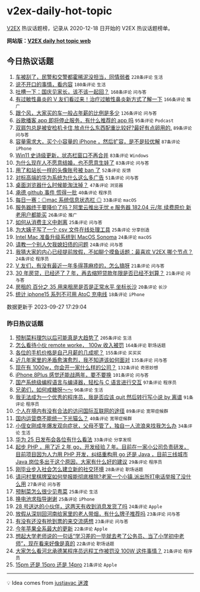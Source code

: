 # v2ex-daily-hot-topic

[V2EX](https://www.v2ex.com/) 热议话题榜，记录从 2020-12-18 日开始的 V2EX 热议话题榜单。

**网站版：[V2EX daily hot topic web](https://boojack.github.io/v2ex-daily-hot-topic-web/)**

## 今日热议话题

<!-- TODAY BEGIN -->

1. [车被刮了，民警和交警都霍稀泥没担当，同情弱者](https://www.v2ex.com/t/977543) `228条评论` `生活`
1. [说不开口的事情，看内容](https://www.v2ex.com/t/977464) `180条评论` `生活`
1. [吐槽一下：国庆见家长，该不该一起回？](https://www.v2ex.com/t/977451) `168条评论` `问与答`
1. [有过敏性鼻炎的 V 友们看过来！治疗过敏性鼻炎新方式了解一下](https://www.v2ex.com/t/977542) `166条评论` `推广`
1. [跟个风，大家买的车一般占年薪的比例是多少](https://www.v2ex.com/t/977503) `126条评论` `问与答`
1. [谷歌播客 app 即将停止服务，有什么推荐的 app 吗](https://www.v2ex.com/t/977447) `95条评论` `Podcast`
1. [双肩包总是被安检机卡住,放点什么东西配重比较好?最好有点卵用的.](https://www.v2ex.com/t/977481) `89条评论` `问与答`
1. [容量需求大，买个小容量的 iPhone ，然后扩容，是不是较优解](https://www.v2ex.com/t/977539) `87条评论` `iPhone`
1. [Win11 史诗级更新，状态栏窗口不再合并](https://www.v2ex.com/t/977487) `83条评论` `Windows`
1. [为什么现在人不愿意结婚，也不愿意生娃了](https://www.v2ex.com/t/977615) `83条评论` `问与答`
1. [用了和站长一样的头像账号被 ban 了](https://www.v2ex.com/t/977465) `52条评论` `反馈`
1. [对标高端的华为系统为什么这么多广告](https://www.v2ex.com/t/977473) `51条评论` `问与答`
1. [桌面浏览器什么时候能淘汰掉？](https://www.v2ex.com/t/977655) `47条评论` `浏览器`
1. [承德 github 事件 慌得一批](https://www.v2ex.com/t/977713) `40条评论` `程序员`
1. [每日一赛：◎mac 系统信息状态栏 ◎](https://www.v2ex.com/t/977653) `33条评论` `macOS`
1. [服务器终于要降价了吗？阿里云推出无忧 e 服务器 182.04 元/年 续费原价 新老用户都能买](https://www.v2ex.com/t/977603) `26条评论` `推广`
1. [如何从消费主义中剥离](https://www.v2ex.com/t/977606) `25条评论` `问与答`
1. [为大姨子写了一个 csv 文件在线处理工具](https://www.v2ex.com/t/977438) `25条评论` `分享创造`
1. [Intel Mac 准备升级系统到 MacOS Sonoma](https://www.v2ex.com/t/977648) `24条评论` `macOS`
1. [请教一个别人欠我媳妇债的问题](https://www.v2ex.com/t/977610) `24条评论` `问与答`
1. [我猜大家的内心已经提前放假，不如聊个摸鱼话题：最喜欢 V2EX 哪个节点？](https://www.v2ex.com/t/977561) `24条评论` `程序员`
1. [V 友们，有没有最近一年多得荨麻疹的，怎么搞呀](https://www.v2ex.com/t/977619) `21条评论` `问与答`
1. [30 年房贷，已经还了 7 年，再去缩短贷款年限是否已经不划算？](https://www.v2ex.com/t/977439) `21条评论` `问与答`
1. [房租的 百分之 35 用来租房是否是正常水平 坐标长沙](https://www.v2ex.com/t/977486) `20条评论` `长沙`
1. [统计 iphone15 系列不可用 AtoC 充电线](https://www.v2ex.com/t/977554) `18条评论` `iPhone`

数据更新于 2023-09-27 17:29:04

<!-- TODAY END -->

### 昨日热议话题

<!-- YESTERDAY BEGIN -->

1. [预制菜料理包以后可能真是大趋势了](https://www.v2ex.com/t/977158) `205条评论` `生活`
1. [怎么看待小伙 remote worke， 100w 收入被罚](https://www.v2ex.com/t/977147) `164条评论` `职场话题`
1. [各位的手机价格是自己月薪的几成呢？](https://www.v2ex.com/t/977160) `155条评论` `买买买`
1. [近几年家里的矛盾愈演愈烈，我不知道该如何面对](https://www.v2ex.com/t/977299) `135条评论` `问与答`
1. [现在有 1000w，你会开一家什么样的公司？](https://www.v2ex.com/t/977170) `132条评论` `奇思妙想`
1. [iPhone 8Plus 感觉还能战两年，要不要换](https://www.v2ex.com/t/977133) `101条评论` `问与答`
1. [国产系统级编程语言与编译器，轻松与 C 语言进行交互](https://www.v2ex.com/t/977144) `97条评论` `程序员`
1. [兄弟们，如何戒糖呀～～](https://www.v2ex.com/t/977179) `96条评论` `生活`
1. [我无法成为一个优秀的程序员，我是否应该 quit 然后转行写小说 by 离谱](https://www.v2ex.com/t/977166) `91条评论` `程序员`
1. [个人在境内有没有合法的访问国际互联网的途径](https://www.v2ex.com/t/977199) `89条评论` `宽带症候群`
1. [国内运营商不能统一下光猫么？](https://www.v2ex.com/t/977137) `40条评论` `宽带症候群`
1. [小侄女刚成年爆发双向症状，父母不管了，独自一人流浪来找我怎么办](https://www.v2ex.com/t/977408) `34条评论` `生活`
1. [华为 25 日发布会各位有什么看法](https://www.v2ex.com/t/977162) `33条评论` `分享发现`
1. [起步 PHP ，用了近 2 年 go，开发经验 7 年。目前在一家小公司负责研发，目前项目因为人力用 PHP 开发，纠结重构用 go 还是 Java ，目前三线城市 Java 岗位多出于这个原因，大家有什么好的建议](https://www.v2ex.com/t/977219) `29条评论` `程序员`
1. [刚毕业步入社会怎么建立新的社交环境](https://www.v2ex.com/t/977140) `28条评论` `职场话题`
1. [请问村里棋牌室如何举报能彻底根除?老家一个小镇.派出所打电话举报了没什么用](https://www.v2ex.com/t/977232) `27条评论` `问与答`
1. [预制菜怎么很少见粤菜](https://www.v2ex.com/t/977321) `25条评论` `生活`
1. [换电池求指导谢谢](https://www.v2ex.com/t/977136) `25条评论` `iPhone`
1. [28 号送达的小伙伴，这两天有收到消息发货了吗](https://www.v2ex.com/t/977289) `24条评论` `Apple`
1. [放假从深圳回河南给家里的老人带烟，有什么牌子推荐吗](https://www.v2ex.com/t/977343) `23条评论` `问与答`
1. [有没有还没有抢到票的来交流感想](https://www.v2ex.com/t/977153) `23条评论` `问与答`
1. [今年苹果全系最大的更新](https://www.v2ex.com/t/977292) `22条评论` `Apple`
1. [想起大学老师说的一句话“学习差的一毕就去考了公务员、当了小学初中老师”，现在看来好像是真的](https://www.v2ex.com/t/977209) `22条评论` `职场话题`
1. [大家怎么看河北承德某程序员远程工作被罚没 100W 这件事情？](https://www.v2ex.com/t/977418) `21条评论` `程序员`
1. [15pm 还是 15pro 还是 14pro](https://www.v2ex.com/t/977332) `21条评论` `Apple`

<!-- YESTERDAY END -->

---

💡 Idea comes from [justjavac 迷渡](https://github.com/justjavac/)
